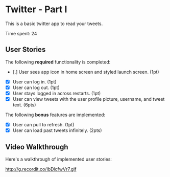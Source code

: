 # Twitter - Part I

This is a basic twitter app to read your tweets.

Time spent: 24 

## User Stories

The following **required** functionality is completed:

- [.] User sees app icon in home screen and styled launch screen. (1pt)
- [X] User can log in. (1pt)
- [X] User can log out. (1pt)
- [X] User stays logged in across restarts. (1pt)
- [X] User can view tweets with the user profile picture, username, and tweet text. (6pts)

The following **bonus** features are implemented:

- [X] User can pull to refresh. (1pt)
- [X] User can load past tweets infinitely. (2pts)

## Video Walkthrough

Here's a walkthrough of implemented user stories:

<http://g.recordit.co/IbDlcfwVr7.gif>
